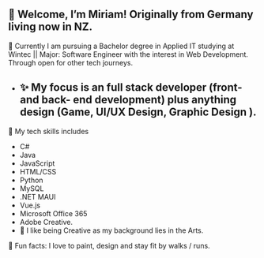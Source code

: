 👋
Welcome, I’m Miriam!
Originally from Germany living now in NZ.
 -
👀 Currently I am pursuing a Bachelor degree in Applied IT studying at Wintec || Major: Software Engineer with the interest in Web Development. Through open for other tech journeys.
  
- ✨ My focus is an full stack developer (front- and back- end development) plus anything design (Game, UI/UX Design,
  Graphic Design ).
  -
 🧩 My tech skills includes
 - C#
 - Java
 - JavaScript
 - HTML/CSS
 - Python
 - MySQL
 - .NET MAUI
 - Vue.js
 - Microsoft Office 365
 - Adobe Creative.
 - 🎨 I like being Creative as my background lies in the Arts.
  



🏹 Fun facts: I love to paint, design and stay fit by walks / runs.

